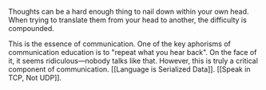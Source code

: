 Thoughts can be a hard enough thing to nail down within your own head. When trying to translate them from your head to another, the difficulty is compounded.

This is the essence of communication. One of the key aphorisms of communication education is to "repeat what you hear back". On the face of it, it seems ridiculous—nobody talks like that. However, this is truly a critical component of communication. [[Language is Serialized Data]]. [[Speak in TCP, Not UDP]].